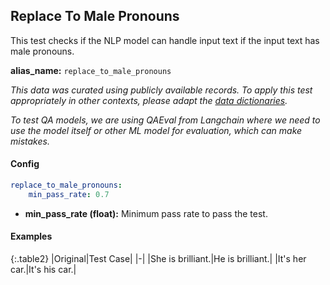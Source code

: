 
<div class="h3-box" markdown="1">

## Replace To Male Pronouns

This test checks if the NLP model can handle input text if the input text has male pronouns.

**alias_name:** `replace_to_male_pronouns`

<i class="fa fa-info-circle"></i>
<em>This data was curated using publicly available records. To apply this test appropriately in other contexts, please adapt the [data dictionaries](https://github.com/JohnSnowLabs/langtest/blob/main/langtest/transform/utils.py).</em>

<i class="fa fa-info-circle"></i>
<em>To test QA models, we are using QAEval from Langchain where we need to use the model itself or other ML model for evaluation, which can make mistakes.</em>

</div><div class="h3-box" markdown="1">

#### Config
```yaml
replace_to_male_pronouns:
    min_pass_rate: 0.7
```
- **min_pass_rate (float):** Minimum pass rate to pass the test.

</div><div class="h3-box" markdown="1">

#### Examples

{:.table2}
|Original|Test Case|
|-|
|She is brilliant.|He is brilliant.|
|It's her car.|It's his car.|

</div>
